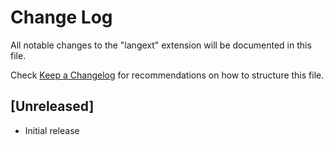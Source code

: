 # Change Log

All notable changes to the "langext" extension will be documented in this file.

Check [Keep a Changelog](http://keepachangelog.com/) for recommendations on how to structure this file.

## [Unreleased]

- Initial release
